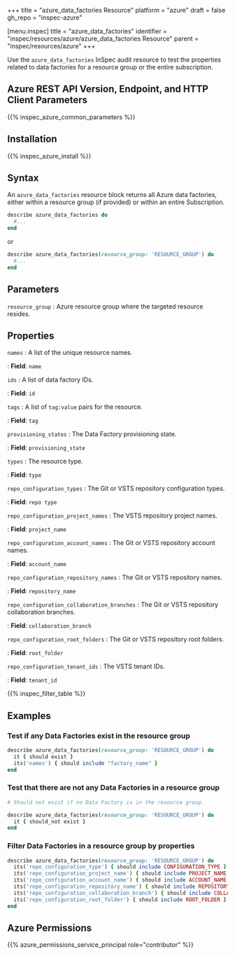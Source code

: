 +++
title = "azure_data_factories Resource"
platform = "azure"
draft = false
gh_repo = "inspec-azure"

[menu.inspec]
title = "azure_data_factories"
identifier = "inspec/resources/azure/azure_data_factories Resource"
parent = "inspec/resources/azure"
+++

Use the `azure_data_factories` InSpec audit resource to test the properties related to data factories for a resource group or the entire subscription.

## Azure REST API Version, Endpoint, and HTTP Client Parameters

{{% inspec_azure_common_parameters %}}

## Installation

{{% inspec_azure_install %}}

## Syntax

An `azure_data_factories` resource block returns all Azure data factories, either within a resource group (if provided) or within an entire Subscription.

```ruby
describe azure_data_factories do
  #...
end
```

or

```ruby
describe azure_data_factories(resource_group: 'RESOURCE_GROUP') do
  #...
end
```

## Parameters

`resource_group`
: Azure resource group where the targeted resource resides.

## Properties

`names`
: A list of the unique resource names.

: **Field**: `name`

`ids`
: A list of data factory IDs.

: **Field**: `id`

`tags`
: A list of `tag:value` pairs for the resource.

: **Field**: `tag`

`provisioning_states`
: The Data Factory provisioning state.

: **Field**: `provisioning_state`

`types`
: The resource type.

: **Field**: `type`

`repo_configuration_types`
: The Git or VSTS repository configuration types.

: **Field**: `repo type`

`repo_configuration_project_names`
: The VSTS repository project names.

: **Field**: `project_name`

`repo_configuration_account_names`
: The Git or VSTS repository account names.

: **Field**: `account_name`

`repo_configuration_repository_names`
: The Git or VSTS repository names.

: **Field**: `repository_name`

`repo_configuration_collaboration_branches`
: The Git or VSTS repository collaboration branches.

: **Field**: `collaboration_branch`

`repo_configuration_root_folders`
: The Git or VSTS repository root folders.

: **Field**: `root_folder`

`repo_configuration_tenant_ids`
: The VSTS tenant IDs.

: **Field**: `tenant_id`

{{% inspec_filter_table %}}

## Examples

### Test if any Data Factories exist in the resource group

```ruby
describe azure_data_factories(resource_group: 'RESOURCE_GROUP') do
  it { should exist }
  its('names') { should include "factory_name" }
end
```

### Test that there are not any Data Factories in a resource group

```ruby
# Should not exist if no Data Factory is in the resource group.

describe azure_data_factories(resource_group: 'RESOURCE_GROUP') do
  it { should_not exist }
end
```

### Filter Data Factories in a resource group by properties

```ruby
describe azure_data_factories(resource_group: 'RESOURCE_GROUP') do
  its('repo_configuration_type') { should include CONFIGURATION_TYPE }
  its('repo_configuration_project_name') { should include PROJECT_NAME }
  its('repo_configuration_account_name') { should include ACCOUNT_NAME }
  its('repo_configuration_repository_name') { should include REPOSITORY_NAME }
  its('repo_configuration_collaboration_branch') { should include COLLABORATION_BRANCH }
  its('repo_configuration_root_folder') { should include ROOT_FOLDER }
end
```

## Azure Permissions

{{% azure_permissions_service_principal role="contributor" %}}
